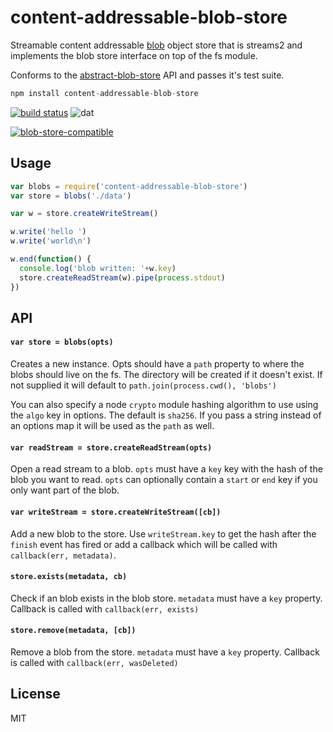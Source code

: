 # content-addressable-blob-store

Streamable content addressable [blob](http://en.wikipedia.org/wiki/Binary_large_object) object store that is streams2 and implements the blob store interface on top of the fs module.

Conforms to the [abstract-blob-store](https://github.com/maxogden/abstract-blob-store) API and passes it's test suite.

``` js
npm install content-addressable-blob-store
```

[![build status](http://img.shields.io/travis/mafintosh/content-addressable-blob-store.svg?style=flat)](http://travis-ci.org/mafintosh/content-addressable-blob-store)
![dat](http://img.shields.io/badge/Development%20sponsored%20by-dat-green.svg?style=flat)

[![blob-store-compatible](https://raw.githubusercontent.com/maxogden/abstract-blob-store/master/badge.png)](https://github.com/maxogden/abstract-blob-store)

## Usage

``` js
var blobs = require('content-addressable-blob-store')
var store = blobs('./data')

var w = store.createWriteStream()

w.write('hello ')
w.write('world\n')

w.end(function() {
  console.log('blob written: '+w.key)
  store.createReadStream(w).pipe(process.stdout)
})
```

## API

#### `var store = blobs(opts)`

Creates a new instance. Opts should have a `path` property to where the blobs should live on the fs. The directory will be created if it doesn't exist. If not supplied it will default to `path.join(process.cwd(), 'blobs')`

You can also specify a node `crypto` module hashing algorithm to use using the `algo` key in options. The default is `sha256`.
If you pass a string instead of an options map it will be used as the `path` as well.

#### `var readStream = store.createReadStream(opts)`

Open a read stream to a blob. `opts` must have a `key` key with the hash of the blob you want to read. `opts` can optionally contain a `start` or `end` key if you only want part of the blob.

#### `var writeStream = store.createWriteStream([cb])`

Add a new blob to the store. Use `writeStream.key` to get the hash after the `finish` event has fired
or add a callback which will be called with `callback(err, metadata)`.

#### `store.exists(metadata, cb)`

Check if an blob exists in the blob store. `metadata` must have a `key` property. Callback is called with `callback(err, exists)`

#### `store.remove(metadata, [cb])`

Remove a blob from the store. `metadata` must have a `key` property. Callback is called with `callback(err, wasDeleted)`

## License

MIT
